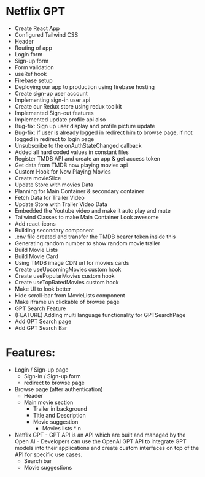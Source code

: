 # Netflix GPT

- Create React App
- Configured Tailwind CSS
- Header
- Routing of app
- Login form
- Sign-up form
- Form validation
- useRef hook
- Firebase setup
- Deploying our app to production using firebase hosting
- Create sign-up user account
- Implementing sign-in user api
- Create our Redux store using redux toolkit
- Implemented Sign-out features
- Implemented update profile api also
- Bug-fix: Sign up user display and profile picture update
- Bug-fix: If user is already logged in redirect him to browse page, if not logged in redirect to login page
- Unsubscribe to the onAuthStateChanged callback
- Added all hard coded values in constant files
- Register TMDB API and create an app & get access token
- Get data from TMDB now playing movies api
- Custom Hook for Now Playing Movies
- Create movieSlice
- Update Store with movies Data
- Planning for Main Container & secondary container
- Fetch Data for Trailer Video
- Update Store with Trailer Video Data
- Embedded the Youtube video and make it auto play and mute
- Tailwind Classes to make Main Container Look awesome
- Add react-icons
- Building secondary component
- .env file created and transfer the TMDB bearer token inside this
- Generating random number to show random movie trailer
- Build Movie Lists
- Build Movie Card
- Using TMDB image CDN url for movies cards
- Create useUpcomingMovies custom hook
- Create usePopularMovies custom hook
- Create useTopRatedMovies custom hook
- Make UI to look better
- Hide scroll-bar from MovieLists component
- Make iframe un clickable of browse page
- GPT Search Feature
- (FEATURE) Adding multi language functionality for GPTSearchPage
- Add GPT Search page
- Add GPT Search Bar


# Features:
- Login / Sign-up page
    - Sign-in / Sign-up form
    - redirect to browse page
- Browse page (after authentication)
    - Header
    - Main movie section
        - Trailer in background
        - Title and Description
        - Movie suggestion
            - Movies lists * n
- Netflix GPT
        - GPT API is an API which are built and managed by the Open AI
        -  Developers can use the OpenAI GPT API to integrate GPT models into their applications and create custom interfaces on top of the API for specific use cases.
    - Search bar
    - Movie suggestions

